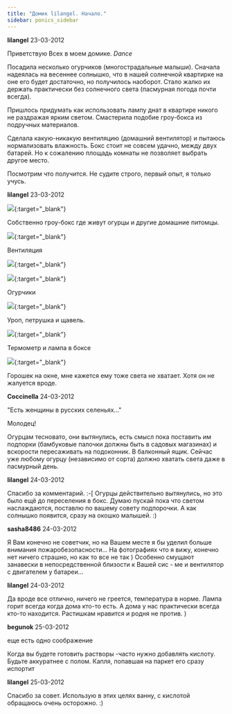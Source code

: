 ```yaml
---
title: "Домик lilangel. Начало."
sidebar: ponics_sidebar
---
```


**lilangel** 23-03-2012

Приветствую Всех в моем домике. *Dance*

Посадила несколько огурчиков (многострадальные малыши). Сначала надеялась на весеннее солнышко, что в нашей солнечной квартирке на оне его будет достаточно, но получилось наоборот. Стало жалко их держать практически без солнечного света (пасмурная погода почти всегда). 

Пришлось придумать как использовать лампу днат в квартире никого не раздражая ярким светом. Смастерила подобие гроу-бокса из подручных материалов. 

Сделала какую-никакую вентиляцию (домашний вентилятор) и пытаюсь нормализовать влажность. Бокс стоит не совсем удачно, между двух батарей. Но к сожалению площадь комнаты не позволяет выбрать другое место. 

Посмотрим что получится. Не судите строго, первый опыт, я только учусь.


**lilangel** 23-03-2012

[![](/imagehost/thumbs/dsc09004.jpg)](https://t.me/ponics_ru_files/7678){:target="_blank"}

Собственно гроу-бокс где живут огурцы и другие домашние питомцы.

[![](/imagehost/thumbs/dsc09006.jpg)](https://t.me/ponics_ru_files/7679){:target="_blank"}

Вентиляция

[![](/imagehost/thumbs/dsc09007.jpg)](https://t.me/ponics_ru_files/7680){:target="_blank"}

[![](/imagehost/thumbs/dsc09008.jpg)](https://t.me/ponics_ru_files/7681){:target="_blank"}

Огурчики

[![](/imagehost/thumbs/dsc09010.jpg)](https://t.me/ponics_ru_files/7682){:target="_blank"}

Уроп, петрушка и щавель. 

[![](/imagehost/thumbs/dsc09012.jpg)](https://t.me/ponics_ru_files/7683){:target="_blank"}

Термометр и лампа в боксе

[![](/imagehost/thumbs/dsc09013.jpg)](https://t.me/ponics_ru_files/7684){:target="_blank"}

Горошек на окне, мне кажется ему тоже света не хватает. Хотя он не жалуется вроде.


**Coccinella** 24-03-2012

"Есть женщины в русских селеньях..."

Молодец!

Огурцам тесновато, они вытянулись, есть смысл пока поставить им подпорки (бамбуковые палочки должны быть в садовых магазинах) и вскорости пересаживать на подоконник. В балконный ящик. Сейчас уже любому огурцу (независимо от сорта) должно хватать света даже в пасмурный день.


**lilangel** 24-03-2012

Спасибо за комментарий. :-[ Огурцы действительно вытянулись, но это было ещё до переселения в бокс. Думаю пускай пока что светом наслаждаются, поставлю по вашему совету подпорочки. А как солнышко появится, сразу на окошко малышей. :)


**sasha8486** 24-03-2012

Я Вам конечно не советчик, но на Вашем месте я бы уделил больше внимания пожаробезопасности... На фотографиях что я вижу, конечно нет ничего страшно, но как то все не так ) Особенно смущают занавески в непосредственной близости к Вашей сис - ме и вентилятор с двигателем у батареи... 


**lilangel** 24-03-2012

Да вроде все отлично, ничего не греется, температура в норме. Лампа горит всегда когда дома кто-то есть. А дома у нас практически всегда кто-то находится. Растишкам нравится и родня не против. )


**begunok** 25-03-2012

еще есть одно соображение

Когда вы будете готовить растворы -часто нужно добавлять кислоту. Будьте аккуратнее с полом. Капля, попавшая на паркет его сразу испортит


**lilangel** 25-03-2012

Спасибо за совет. Использую в этих целях ванну, с кислотой обращаюсь очень осторожно. :)


